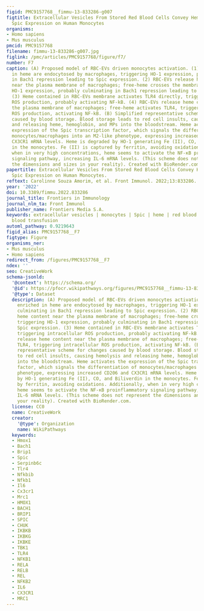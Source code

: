 ```yaml
---
figid: PMC9157768__fimmu-13-833286-g007
figtitle: Extracellular Vesicles From Stored Red Blood Cells Convey Heme and Induce
  Spic Expression on Human Monocytes
organisms:
- Homo sapiens
- Mus musculus
pmcid: PMC9157768
filename: fimmu-13-833286-g007.jpg
figlink: /pmc/articles/PMC9157768/figure/f7/
number: F7
caption: (A) Proposed model of RBC-EVs driven monocytes activation. (1) RBC-EVs enriched
  in heme are endocytosed by macrophages, triggering HO-1 expression, possibly culminating
  in Bach1 repression leading to Spic expression. (2) RBC-EVs release heme content
  near the plasma membrane of macrophages; free-heme crosses the membrane triggering
  HO-1 expression, probably culminating in Bach1 repression leading to Spic expression.
  (3) Heme contained in RBC-EVs membrane activates TLR4 directly, triggering intracellular
  ROS production, probably activating NF-kB. (4) RBC-EVs release heme content near
  the plasma membrane of macrophages; free-heme activates TLR4, triggering intracellular
  ROS production, activating NF-kB. (B) Simplified representative scheme for changes
  caused by blood storage. Blood storage leads to red cell insults, causing hemolysis
  and releasing heme, hemoglobin, and MPs into the bloodstream. Heme activates the
  expression of the Spic transcription factor, which signals the differentiation of
  monocytes/macrophages into an M2-like phenotype, expressing increased CD206 and
  CX3CR1 mRNA levels. Heme is degraded by HO-1 generating Fe (II), CO, and Biliverdin
  in the monocytes. Fe (II) is captured by ferritin, avoiding oxidations. Additionally,
  when in very high concentrations, heme seems to activate the NF-κB proinflammatory
  signaling pathway, increasing IL-6 mRNA levels. (This scheme does not represent
  the dimensions and sizes in your reality). Created with BioRender.com.
papertitle: Extracellular Vesicles From Stored Red Blood Cells Convey Heme and Induce
  Spic Expression on Human Monocytes.
reftext: Carolinne Souza Amorim, et al. Front Immunol. 2022;13:833286.
year: '2022'
doi: 10.3389/fimmu.2022.833286
journal_title: Frontiers in Immunology
journal_nlm_ta: Front Immunol
publisher_name: Frontiers Media S.A.
keywords: extracellular vesicles | monocytes | Spic | heme | red blood cells | autologous
  blood transfusion
automl_pathway: 0.9219643
figid_alias: PMC9157768__F7
figtype: Figure
organisms_ner:
- Mus musculus
- Homo sapiens
redirect_from: /figures/PMC9157768__F7
ndex: ''
seo: CreativeWork
schema-jsonld:
  '@context': https://schema.org/
  '@id': https://pfocr.wikipathways.org/figures/PMC9157768__fimmu-13-833286-g007.html
  '@type': Dataset
  description: (A) Proposed model of RBC-EVs driven monocytes activation. (1) RBC-EVs
    enriched in heme are endocytosed by macrophages, triggering HO-1 expression, possibly
    culminating in Bach1 repression leading to Spic expression. (2) RBC-EVs release
    heme content near the plasma membrane of macrophages; free-heme crosses the membrane
    triggering HO-1 expression, probably culminating in Bach1 repression leading to
    Spic expression. (3) Heme contained in RBC-EVs membrane activates TLR4 directly,
    triggering intracellular ROS production, probably activating NF-kB. (4) RBC-EVs
    release heme content near the plasma membrane of macrophages; free-heme activates
    TLR4, triggering intracellular ROS production, activating NF-kB. (B) Simplified
    representative scheme for changes caused by blood storage. Blood storage leads
    to red cell insults, causing hemolysis and releasing heme, hemoglobin, and MPs
    into the bloodstream. Heme activates the expression of the Spic transcription
    factor, which signals the differentiation of monocytes/macrophages into an M2-like
    phenotype, expressing increased CD206 and CX3CR1 mRNA levels. Heme is degraded
    by HO-1 generating Fe (II), CO, and Biliverdin in the monocytes. Fe (II) is captured
    by ferritin, avoiding oxidations. Additionally, when in very high concentrations,
    heme seems to activate the NF-κB proinflammatory signaling pathway, increasing
    IL-6 mRNA levels. (This scheme does not represent the dimensions and sizes in
    your reality). Created with BioRender.com.
  license: CC0
  name: CreativeWork
  creator:
    '@type': Organization
    name: WikiPathways
  keywords:
  - Hmox1
  - Bach1
  - Brip1
  - Spic
  - Serpinb6c
  - Tlr4
  - Nfkbib
  - Nfkb1
  - Il6
  - Cx3cr1
  - Mrc1
  - HMOX1
  - BACH1
  - BRIP1
  - SPIC
  - CHUK
  - IKBKB
  - IKBKG
  - IKBKE
  - TBK1
  - TLR4
  - NFKB1
  - RELA
  - RELB
  - REL
  - NFKB2
  - IL6
  - CX3CR1
  - MRC1
---
```

